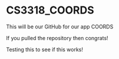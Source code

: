 # CS3318_COORDS
This will be our GitHub for our app COORDS


If you pulled the repository then congrats!

Testing this to see if this works!